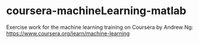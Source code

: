# coursera-machineLearning-matlab

Exercise work for the machine learning training on Coursera by Andrew Ng: https://www.coursera.org/learn/machine-learning
